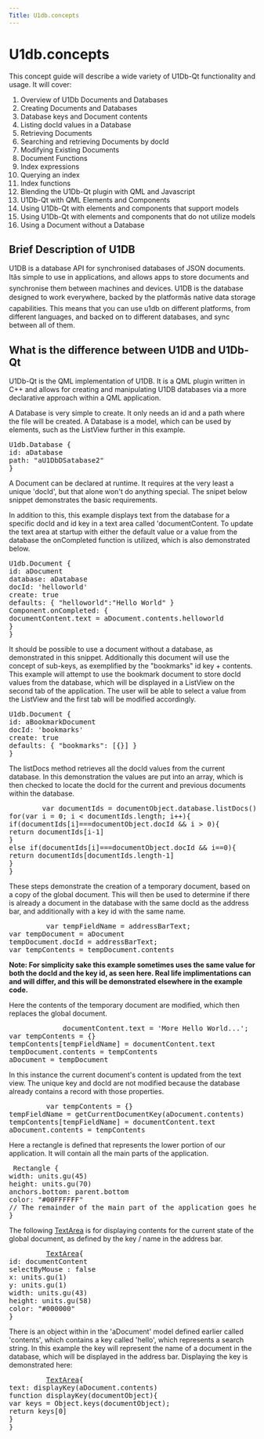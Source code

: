 ```yaml
---
Title: U1db.concepts
---
```


# U1db.concepts

<span class="subtitle"></span>
<!-- $$$concepts.html-description -->
<p>This concept guide will describe a wide variety of U1Db-Qt functionality and usage. It will cover:</p>
<ol class="1">
<li>Overview of U1Db Documents and Databases</li>
<li>Creating Documents and Databases</li>
<li>Database keys and Document contents</li>
<li>Listing docId values in a Database</li>
<li>Retrieving Documents</li>
<li>Searching and retrieving Documents by docId</li>
<li>Modifying Existing Documents</li>
<li>Document Functions</li>
<li>Index expressions</li>
<li>Querying an index</li>
<li>Index functions</li>
<li>Blending the U1Db-Qt plugin with QML and Javascript</li>
<li>U1Db-Qt with QML Elements and Components</li>
<li>Using U1Db-Qt with elements and components that support models</li>
<li>Using U1Db-Qt with elements and components that do not utilize models</li>
<li>Using a Document without a Database</li>
</ol>
<h2 id="brief-description-of-u1db">Brief Description of U1DB</h2>
<p>U1DB is a database API for synchronised databases of JSON documents. Itâs simple to use in applications, and allows apps to store documents and synchronise them between machines and devices. U1DB is the database designed to work everywhere, backed by the platformâs native data storage capabilities. This means that you can use u1db on different platforms, from different languages, and backed on to different databases, and sync between all of them.</p>
<h2 id="what-is-the-difference-between-u1db-and-u1db-qt">What is the difference between U1DB and U1Db-Qt</h2>
<p>U1Db-Qt is the QML implementation of U1DB. It is a QML plugin written in C++ and allows for creating and manipulating U1DB databases via a more declarative approach within a QML application.</p>
<p>A Database is very simple to create. It only needs an id and a path where the file will be created. A Database is a model, which can be used by elements, such as the ListView further in this example.</p>
<pre class="qml"><span class="type">U1db</span>.Database {
<span class="name">id</span>: <span class="name">aDatabase</span>
<span class="name">path</span>: <span class="string">&quot;aU1DbDSatabase2&quot;</span>
}</pre>
<p>A Document can be declared at runtime. It requires at the very least a unique 'docId', but that alone won't do anything special. The snipet below snippet demonstrates the basic requirements.</p>
<p>In addition to this, this example displays text from the database for a specific docId and id key in a text area called 'documentContent. To update the text area at startup with either the default value or a value from the database the onCompleted function is utilized, which is also demonstrated below.</p>
<pre class="qml"><span class="type">U1db</span>.Document {
<span class="name">id</span>: <span class="name">aDocument</span>
<span class="name">database</span>: <span class="name">aDatabase</span>
<span class="name">docId</span>: <span class="string">'helloworld'</span>
<span class="name">create</span>: <span class="number">true</span>
<span class="name">defaults</span>: { &quot;helloworld&quot;:<span class="string">&quot;Hello World&quot;</span> }
<span class="name">Component</span>.onCompleted: {
<span class="name">documentContent</span>.<span class="name">text</span> <span class="operator">=</span> <span class="name">aDocument</span>.<span class="name">contents</span>.<span class="name">helloworld</span>
}
}</pre>
<p>It should be possible to use a document without a database, as demonstrated in this snippet. Additionally this document will use the concept of sub-keys, as exemplified by the &quot;bookmarks&quot; id key + contents. This example will attempt to use the bookmark document to store docId values from the database, which will be displayed in a ListView on the second tab of the application. The user will be able to select a value from the ListView and the first tab will be modified accordingly.</p>
<pre class="qml"><span class="type">U1db</span>.Document {
<span class="name">id</span>: <span class="name">aBookmarkDocument</span>
<span class="name">docId</span>: <span class="string">'bookmarks'</span>
<span class="name">create</span>: <span class="number">true</span>
<span class="name">defaults</span>: { &quot;bookmarks&quot;: [{}] }
}</pre>
<p>The listDocs method retrieves all the docId values from the current database. In this demonstration the values are put into an array, which is then checked to locate the docId for the current and previous documents within the database.</p>
<pre class="cpp">        var documentIds <span class="operator">=</span> documentObject<span class="operator">.</span>database<span class="operator">.</span>listDocs()
<span class="keyword">for</span>(var i <span class="operator">=</span> <span class="number">0</span>; i <span class="operator">&lt;</span> documentIds<span class="operator">.</span>length; i<span class="operator">+</span><span class="operator">+</span>){
<span class="keyword">if</span>(documentIds<span class="operator">[</span>i<span class="operator">]</span><span class="operator">=</span><span class="operator">=</span><span class="operator">=</span>documentObject<span class="operator">.</span>docId <span class="operator">&amp;</span><span class="operator">&amp;</span> i <span class="operator">&gt;</span> <span class="number">0</span>){
<span class="keyword">return</span> documentIds<span class="operator">[</span>i<span class="operator">-</span><span class="number">1</span><span class="operator">]</span>
}
<span class="keyword">else</span> <span class="keyword">if</span>(documentIds<span class="operator">[</span>i<span class="operator">]</span><span class="operator">=</span><span class="operator">=</span><span class="operator">=</span>documentObject<span class="operator">.</span>docId <span class="operator">&amp;</span><span class="operator">&amp;</span> i<span class="operator">=</span><span class="operator">=</span><span class="number">0</span>){
<span class="keyword">return</span> documentIds<span class="operator">[</span>documentIds<span class="operator">.</span>length<span class="operator">-</span><span class="number">1</span><span class="operator">]</span>
}
}</pre>
<p>These steps demonstrate the creation of a temporary document, based on a copy of the global document. This will then be used to determine if there is already a document in the database with the same docId as the address bar, and additionally with a key id with the same name.</p>
<pre class="cpp">         var tempFieldName <span class="operator">=</span> addressBarText;
var tempDocument <span class="operator">=</span> aDocument
tempDocument<span class="operator">.</span>docId <span class="operator">=</span> addressBarText;
var tempContents <span class="operator">=</span> tempDocument<span class="operator">.</span>contents</pre>
<p><b>Note: For simplicity sake this example sometimes uses the same value for both the docId and the key id, as seen here. Real life implimentations can and will differ, and this will be demonstrated elsewhere in the example code.</b></p>
<p>Here the contents of the temporary document are modified, which then replaces the global document.</p>
<pre class="cpp">             documentContent<span class="operator">.</span>text <span class="operator">=</span> <span class="char">'More Hello World...'</span>;
var tempContents <span class="operator">=</span> {}
tempContents<span class="operator">[</span>tempFieldName<span class="operator">]</span> <span class="operator">=</span> documentContent<span class="operator">.</span>text
tempDocument<span class="operator">.</span>contents <span class="operator">=</span> tempContents
aDocument <span class="operator">=</span> tempDocument</pre>
<p>In this instance the current document's content is updated from the text view. The unique key and docId are not modified because the database already contains a record with those properties.</p>
<pre class="cpp">         var tempContents <span class="operator">=</span> {}
tempFieldName <span class="operator">=</span> getCurrentDocumentKey(aDocument<span class="operator">.</span>contents)
tempContents<span class="operator">[</span>tempFieldName<span class="operator">]</span> <span class="operator">=</span> documentContent<span class="operator">.</span>text
aDocument<span class="operator">.</span>contents <span class="operator">=</span> tempContents</pre>
<p>Here a rectangle is defined that represents the lower portion of our application. It will contain all the main parts of the application.</p>
<pre class="qml"> <span class="type">Rectangle</span> {
<span class="name">width</span>: <span class="name">units</span>.<span class="name">gu</span>(<span class="number">45</span>)
<span class="name">height</span>: <span class="name">units</span>.<span class="name">gu</span>(<span class="number">70</span>)
<span class="name">anchors</span>.bottom: <span class="name">parent</span>.<span class="name">bottom</span>
<span class="name">color</span>: <span class="string">&quot;#00FFFFFF&quot;</span>
<span class="comment">// The remainder of the main part of the application goes here ...</span>
}</pre>
<p>The following <a href="Ubuntu.Components.TextArea.md">TextArea</a> is for displaying contents for the current state of the global document, as defined by the key / name in the address bar.</p>
<pre class="qml">         <span class="type"><a href="Ubuntu.Components.TextArea.md">TextArea</a></span>{
<span class="name">id</span>: <span class="name">documentContent</span>
<span class="name">selectByMouse</span> : <span class="number">false</span>
<span class="name">x</span>: <span class="name">units</span>.<span class="name">gu</span>(<span class="number">1</span>)
<span class="name">y</span>: <span class="name">units</span>.<span class="name">gu</span>(<span class="number">1</span>)
<span class="name">width</span>: <span class="name">units</span>.<span class="name">gu</span>(<span class="number">43</span>)
<span class="name">height</span>: <span class="name">units</span>.<span class="name">gu</span>(<span class="number">58</span>)
<span class="name">color</span>: <span class="string">&quot;#000000&quot;</span>
}</pre>
<p>There is an object within in the 'aDocument' model defined earlier called 'contents', which contains a key called 'hello', which represents a search string. In this example the key will represent the name of a document in the database, which will be displayed in the address bar. Displaying the key is demonstrated here:</p>
<pre class="qml">         <span class="type"><a href="Ubuntu.Components.TextArea.md">TextArea</a></span>{
<span class="name">text</span>: <span class="name">displayKey</span>(<span class="name">aDocument</span>.<span class="name">contents</span>)
<span class="keyword">function</span> <span class="name">displayKey</span>(<span class="name">documentObject</span>){
var <span class="name">keys</span> = <span class="name">Object</span>.<span class="name">keys</span>(<span class="name">documentObject</span>);
<span class="keyword">return</span> <span class="name">keys</span>[<span class="number">0</span>]
}
}</pre>
<!-- @@@concepts.html -->
